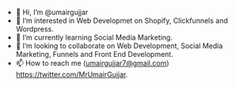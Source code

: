 - 👋 Hi, I’m @umairgujjar
- 👀 I’m interested in Web Developmet on Shopify, Clickfunnels and Wordpress.
- 🌱 I’m currently learning Social Media Marketing.
- 💞️ I’m looking to collaborate on Web Development, Social Media Marketing, Funnels and Front End Development.
- 📫 How to reach me (umairgujjar7@gmail.com) https://twitter.com/MrUmairGujjar.

<!---
umairgujjar/umairgujjar is a ✨ special ✨ repository because its `README.md` (this file) appears on your GitHub profile.
You can click the Preview link to take a look at your changes.
--->
